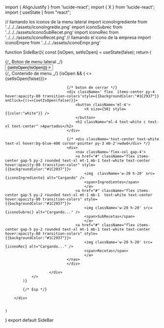 import { AlignJustify } from 'lucide-react';
import { X } from 'lucide-react';
import { useState } from "react";

// llamando los iconos de la menu lateral
import iconoIngrediente from '../../../assets/iconoIngredie.png'
import iconoSubrec from '../../../assets/iconoSubRecet.png'
import iconoRec from '../../../assets/iconoRecet.png'
// llamando el icono de la empresa
import iconoEmpre from '../../../assets/iconoEmpr.png'

function SideBar(){
const [isOpen, setIsOpen] = useState(false);
return (
<div className=" relative top-0 left-0 right-0 py-3 w-full " style={{backgroundColor:"#1C2937"}}>
{/_ Boton de menu lateral _/}
<div className="flex gap-5">
<button className='ml-4 ' onClick={()=>{setIsOpen(!isOpen)}} >
<AlignJustify size={34} style={{backgroundColor:"#1C2937"}} className='text-white' />
</button>
<img className='w-12 h-10' src={iconoEmpre} alt="" />
</div>
{/_ Contenido de menu _/}
{isOpen && (
<>
<div className="bg-gray-600/50 min-h-screen w-full relative top-0 left-0 right-0 backdrop-blur-sm" onClick={()=>{setIsOpen(false)}}></div>
<div className=" fixed min-h-screen w-80 top-0 left-0" style={{backgroundColor:"#2B445E"}} >

                                {/* boton de cerrar */}
                                <div className=' flex  items-center py-4 hover:opacity-80 transition-colors'style={{backgroundColor:"#1C2937"}} onClick={()=>{setIsOpen(false)}}>
                                    <button className='ml-4'>
                                        <X size={50} style={{color:"white"}} />
                                    </button>
                                    <h2 className="ml-4 text-white c text-xl text-center" >Apartados</h2>
                                </div>

                                {/* <div className='text-center text-white  text-xl hover:bg-blue-400 cursor-pointer py-3 mb-2'>wdwd</div> */}
                                <div>
                                    <nav className='flex-col gap-4'>
                                    <a href="#" className="flex items-center gap-5 py-2 rounded text-xl mt-1 mb-1 text-white text-center  hover:opacity-80 transition-color" style={{backgroundColor:"#1C2937"}}>
                                        <img  className='w-20 h-20' src={iconoIngrediente} alt="Cargando" />
                                        <span>Ingredientes</span>
                                        </a>
                                    <a href="#" className="flex items-center gap-5 py-2 rounded text-xl mt-1 mb-1  text-white text-center hover:opacity-80 transition-colors" style={{backgroundColor:"#1C2937"}}>
                                        <img className='w-20 h-20' src={iconoSubrec} alt="Cargando..." />
                                        <span>SubRecetas</span>
                                        </a>
                                    <a href="#" className="flex items-center gap-5 py-2 rounded text-xl mt-1 mb-1 text-white text-center  hover:opacity-80 transition-colors" style={{backgroundColor:"#1C2937"}}>
                                        <img className='w-20 h-20' src={iconoRec} alt="Cargando..." />
                                        <span>Recetas</span>
                                        </a>
                                </nav>
                                </div>

                        </div>
                </>
            )}

            {/* Esp */}

        </div>


    )

}
export default SideBar
